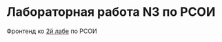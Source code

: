 # Лабораторная работа N3 по РСОИ

Фронтенд ко [2й лабе](https://github.com/angrygrizley/rsoi_lab2_new) по РСОИ
